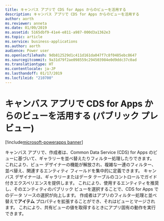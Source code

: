 ```yaml
---
title: キャンバス アプリで CDS for Apps からのビューを活用する
description: キャンバス アプリで CDS for Apps からのビューを活用する
author: aorth
ms.reviewer: anneta
ms.date: 01/09/2019
ms.assetid: 5165dbf9-41e4-e811-a987-000d3a1362e3
ms.topic: article
ms.service: business-applications
ms.author: aorth
audience: Power user
ms.openlocfilehash: 9db812529d1c411d161da047f7c8f0485ebc8647
ms.sourcegitcommit: 9a31d79f2ae098559c294503984e0d9ddc37c0ad
ms.translationtype: HT
ms.contentlocale: ja-JP
ms.lasthandoff: 01/17/2019
ms.locfileid: "210700"
---
```

# <a name="leverage-views-from-cds-for-apps-in-canvas-apps-public-preview"></a>キャンバス アプリで CDS for Apps からのビューを活用する (パブリック プレビュー)


[!include[microsoft-powerapps banner](../includes/microsoft-powerapps.md)]

キャンバス アプリで、作成者は、Common Data Service (CDS) for Apps のビューに基づいて、ギャラリーを並べ替えたりフィルター処理したりできます。 これにより、ビュー デザイナーの機能が解放され、複雑な一連のフィルター、並べ替え、関連するエンティティ フィールドを集中的に定義できます。 キャンバス デザイナーは、ギャラリーまたはデータ テーブルのコントロールでガイド付きエクスペリエンスを提供します。 これにより、使用するエンティティを推奨し、そのエンティティのパブリック ビューを選択することで、CDS for Apps でのデータ ソースの選択が向上します。 作成者はアプリのフィルター処理と並べ替えで**アイテム** プロパティを拡張することができ、それはビューとマージされます。 これにより、共有ビューの値を取得するときにアプリ固有の動作を実行できます。
